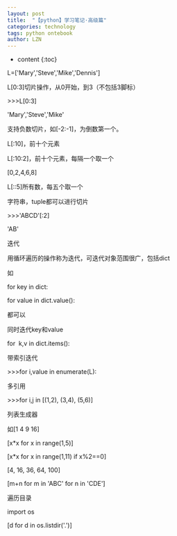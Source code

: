 ```yaml
---
layout: post
title:  "【python】学习笔记·高级篇" 
categories: technology
tags: python ontebook
author: LZN
---
```


* content
{:toc}

L=['Mary','Steve','Mike','Dennis']

L[0:3]切片操作，从0开始，到3（不包括3脚标）

&gt;&gt;&gt;L[0:3]

'Mary','Steve','Mike'

支持负数切片，如[-2:-1]，为倒数第一个。

L[:10]，前十个元素

L[:10:2]，前十个元素，每隔一个取一个

[0,2,4,6,8]

L[::5]所有数，每五个取一个

字符串，tuple都可以进行切片

&gt;&gt;&gt;'ABCD'[:2]

'AB'

迭代

用循环遍历的操作称为迭代，可迭代对象范围很广，包括dict

如

for key in dict:

for value in dict.value():

都可以

同时迭代key和value

for  k,v in dict.items():

带索引迭代

&gt;&gt;&gt;for i,value in enumerate(L):

多引用

&gt;&gt;&gt;for i,j in [(1,2), (3,4), (5,6)]

列表生成器

如[1 4 9 16]

[x*x for x in range(1,5)]

[x*x for x in range(1,11) if x%2==0]

[4, 16, 36, 64, 100]

[m+n for m in 'ABC' for n in 'CDE']

遍历目录

import os

[d for d in os.listdir('.')]
